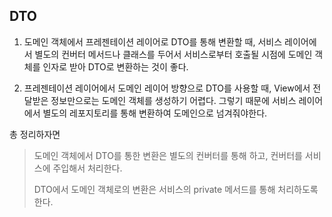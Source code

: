 ## DTO

1. 도메인 객체에서 프레젠테이션 레이어로 DTO를 통해 변환할 때,
서비스 레이어에서 별도의 컨버터 메서드나 클래스를 두어서
서비스로부터 호출될 시점에 도메인 객체를 인자로 받아 DTO로
변환하는 것이 좋다.

2. 프레젠테이션 레이어에서 도메인 레이어 방향으로 DTO를 사용할 때,
View에서 전달받은 정보만으로는 도메인 객체를 생성하기 어렵다.
그렇기 때문에 서비스 레이어에서 별도의 레포지토리를 통해 변환하여
도메인으로 넘겨줘야한다. 

총 정리하자면

>도메인 객체에서 DTO를 통한 변환은 별도의 컨버터를 통해 하고,
> 컨버터를 서비스에 주입해서 처리한다.
>
> DTO에서 도메인 객체로의 변환은 서비스의 private 메서드를 통해
> 처리하도록 한다. 